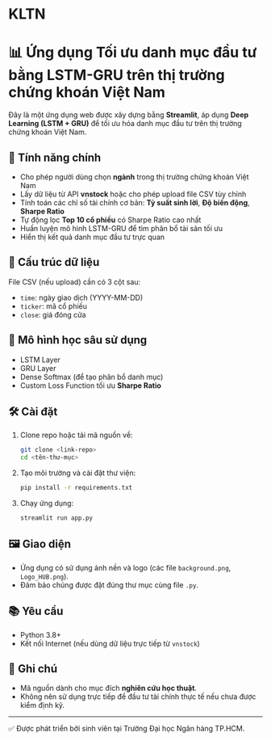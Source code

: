 # KLTN
# 📊 Ứng dụng Tối ưu danh mục đầu tư bằng LSTM-GRU trên thị trường chứng khoán Việt Nam

Đây là một ứng dụng web được xây dựng bằng **Streamlit**, áp dụng **Deep Learning (LSTM + GRU)** để tối ưu hóa danh mục đầu tư trên thị trường chứng khoán Việt Nam.

## 🚀 Tính năng chính

- Cho phép người dùng chọn **ngành** trong thị trường chứng khoán Việt Nam
- Lấy dữ liệu từ API **vnstock** hoặc cho phép upload file CSV tùy chỉnh
- Tính toán các chỉ số tài chính cơ bản: **Tỷ suất sinh lời**, **Độ biến động**, **Sharpe Ratio**
- Tự động lọc **Top 10 cổ phiếu** có Sharpe Ratio cao nhất
- Huấn luyện mô hình LSTM-GRU để tìm phân bổ tài sản tối ưu
- Hiển thị kết quả danh mục đầu tư trực quan

## 📁 Cấu trúc dữ liệu

File CSV (nếu upload) cần có 3 cột sau:

- `time`: ngày giao dịch (YYYY-MM-DD)
- `ticker`: mã cổ phiếu
- `close`: giá đóng cửa

## 🧠 Mô hình học sâu sử dụng

- LSTM Layer
- GRU Layer
- Dense Softmax (để tạo phân bổ danh mục)
- Custom Loss Function tối ưu **Sharpe Ratio**

## 🛠️ Cài đặt

1. Clone repo hoặc tải mã nguồn về:
    ```bash
    git clone <link-repo>
    cd <tên-thư-mục>
    ```

2. Tạo môi trường và cài đặt thư viện:
    ```bash
    pip install -r requirements.txt
    ```

3. Chạy ứng dụng:
    ```bash
    streamlit run app.py
    ```

## 🖼️ Giao diện

- Ứng dụng có sử dụng ảnh nền và logo (các file `background.png`, `Logo_HUB.png`).
- Đảm bảo chúng được đặt đúng thư mục cùng file `.py`.

## 📚 Yêu cầu

- Python 3.8+
- Kết nối Internet (nếu dùng dữ liệu trực tiếp từ `vnstock`)

## 📌 Ghi chú

- Mã nguồn dành cho mục đích **nghiên cứu học thuật**.
- Không nên sử dụng trực tiếp để đầu tư tài chính thực tế nếu chưa được kiểm định kỹ.

---

✅ Được phát triển bởi sinh viên tại Trường Đại học Ngân hàng TP.HCM.


